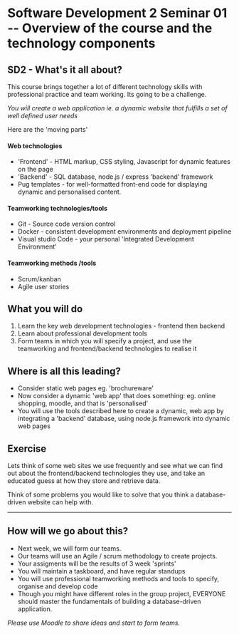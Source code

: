 # Software Development 2 Seminar 01 -- Overview of the course and the technology components

## SD2 - What's it all about?

This course brings together a lot of different technology skills with professional practice and team working.  Its going to be a challenge.


*You will create a web application ie. a dynamic website that fulfills a set of well defined user needs* 

Here are the 'moving parts'

#### Web technologies

* 'Frontend' - HTML markup, CSS styling, Javascript for dynamic features on the page
* 'Backend' - SQL database, node.js / express 'backend' framework
*  Pug templates - for well-formatted front-end code for displaying dynamic and personalised content.

#### Teamworking technologies/tools

* Git - Source code version control
* Docker - consistent development environments and deployment pipeline
* Visual studio Code - your personal 'Integrated Development Environment'

#### Teamworking methods /tools

* Scrum/kanban
* Agile user stories

## What you will do

1. Learn the key web development technologies - frontend then backend
1. Learn about professional development tools
1. Form teams in which you will specify a project, and use the teamworking and frontend/backend technologies to realise it


## Where is all this leading?

* Consider static web pages eg. 'brochureware'
* Now consider a dynamic 'web app' that does something: eg. online shopping, moodle, and that is 'personalised'
* You will use the tools described here to create a dynamic, web app by integrating a 'backend' database, using node.js framework into dynamic web pages

## Exercise

Lets think of some web sites we use frequently and see what we can find out about the frontend/backend technologies they use, and take an educated guess at how they store and retrieve data.

Think of some problems you would like to solve that you think a database-driven website can help with.

<hr>

## How will we go about this?

* Next week, we will form our teams.
* Our teams will use an Agile / scrum methodology to create projects.
* Your assigments will be the results of 3 week 'sprints'
* You will maintain a taskboard, and have regular standups
* You will use professional teamworking methods and tools to specify, organise and develop code
* Though you might have different roles in the group project, EVERYONE should master the fundamentals of building a database-driven application.

*Please use Moodle to share ideas and start to form teams.*






